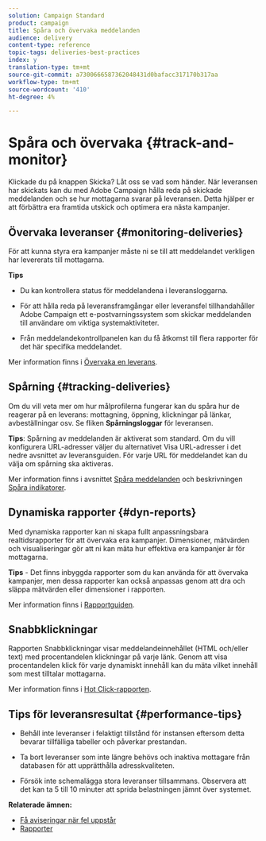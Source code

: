 ```yaml
---
solution: Campaign Standard
product: campaign
title: Spåra och övervaka meddelanden
audience: delivery
content-type: reference
topic-tags: deliveries-best-practices
index: y
translation-type: tm+mt
source-git-commit: a7300666587362048431d0bafacc317170b317aa
workflow-type: tm+mt
source-wordcount: '410'
ht-degree: 4%

---
```



# Spåra och övervaka {#track-and-monitor}

Klickade du på knappen Skicka? Låt oss se vad som händer. När leveransen har skickats kan du med Adobe Campaign hålla reda på skickade meddelanden och se hur mottagarna svarar på leveransen. Detta hjälper er att förbättra era framtida utskick och optimera era nästa kampanjer.

## Övervaka leveranser {#monitoring-deliveries}

För att kunna styra era kampanjer måste ni se till att meddelandet verkligen har levererats till mottagarna.

**Tips**

* Du kan kontrollera status för meddelandena i leveransloggarna.

* För att hålla reda på leveransframgångar eller leveransfel tillhandahåller Adobe Campaign ett e-postvarningssystem som skickar meddelanden till användare om viktiga systemaktiviteter.

* Från meddelandekontrollpanelen kan du få åtkomst till flera rapporter för det här specifika meddelandet.

Mer information finns i [Övervaka en leverans](../../sending/using/monitoring-a-delivery.md).

## Spårning {#tracking-deliveries}

Om du vill veta mer om hur målprofilerna fungerar kan du spåra hur de reagerar på en leverans: mottagning, öppning, klickningar på länkar, avbeställningar osv. Se fliken **Spårningsloggar** för leveransen.

**Tips**: Spårning av meddelanden är aktiverat som standard. Om du vill konfigurera URL-adresser väljer du alternativet Visa URL-adresser i det nedre avsnittet av leveransguiden. För varje URL för meddelandet kan du välja om spårning ska aktiveras.

Mer information finns i avsnittet [Spåra meddelanden](../../sending/using/tracking-messages.md) och beskrivningen [Spåra indikatorer](../../reporting/using/tracking-indicators.md).

## Dynamiska rapporter {#dyn-reports}

Med dynamiska rapporter kan ni skapa fullt anpassningsbara realtidsrapporter för att övervaka era kampanjer. Dimensioner, mätvärden och visualiseringar gör att ni kan mäta hur effektiva era kampanjer är för mottagarna.

**Tips**  - Det finns inbyggda rapporter som du kan använda för att övervaka kampanjer, men dessa rapporter kan också anpassas genom att dra och släppa mätvärden eller dimensioner i rapporten.

Mer information finns i [Rapportguiden](../../reporting/using/about-dynamic-reports.md).

## Snabbklickningar

Rapporten Snabbklickningar visar meddelandeinnehållet (HTML och/eller text) med procentandelen klickningar på varje länk. Genom att visa procentandelen klick för varje dynamiskt innehåll kan du mäta vilket innehåll som mest tilltalar mottagarna.

Mer information finns i [Hot Click-rapporten](../../reporting/using/hot-clicks.md).

## Tips för leveransresultat {#performance-tips}

* Behåll inte leveranser i felaktigt tillstånd för instansen eftersom detta bevarar tillfälliga tabeller och påverkar prestandan.

* Ta bort leveranser som inte längre behövs och inaktiva mottagare från databasen för att upprätthålla adresskvaliteten.

* Försök inte schemalägga stora leveranser tillsammans. Observera att det kan ta 5 till 10 minuter att sprida belastningen jämnt över systemet.

**Relaterade ämnen:**

* [Få aviseringar när fel uppstår](../../sending/using/receiving-alerts-when-failures-happen.md)
* [Rapporter](../../reporting/using/about-dynamic-reports.md)
